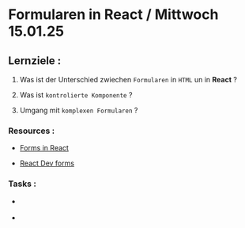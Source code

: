 # Formularen in React / Mittwoch 15.01.25

## Lernziele :

1. Was ist der Unterschied zwiechen `Formularen` in `HTML` un in **React** ?

2. Was ist `kontrolierte Komponente` ?

3. Umgang mit `komplexen Formularen` ?

### Resources :

- [Forms in React](https://legacy.reactjs.org/docs/forms.html)

- [React Dev forms](https://react.dev/reference/react-dom/components/form)

### Tasks :

- []()

- []()
